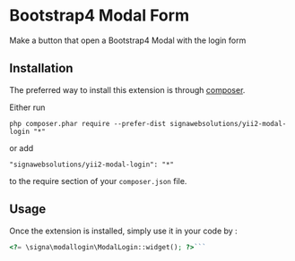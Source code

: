Bootstrap4 Modal Form
=====================
Make a button that open a Bootstrap4 Modal with the login form

Installation
------------

The preferred way to install this extension is through [composer](http://getcomposer.org/download/).

Either run

```
php composer.phar require --prefer-dist signawebsolutions/yii2-modal-login "*"
```

or add

```
"signawebsolutions/yii2-modal-login": "*"
```

to the require section of your `composer.json` file.


Usage
-----

Once the extension is installed, simply use it in your code by  :

```php
<?= \signa\modallogin\ModalLogin::widget(); ?>```